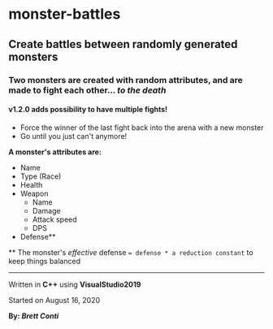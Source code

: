 # monster-battles
## Create battles between randomly generated monsters

### Two monsters are created with random attributes, and are made to fight each other... ***to the death***

#### v1.2.0 adds possibility to have multiple fights!
- Force the winner of the last fight back into the arena with a new monster
- Go until you just can't anymore!

**A monster's attributes are:**
- Name
- Type (Race)
- Health
- Weapon
  - Name
  - Damage
  - Attack speed
  - DPS
- Defense**

** The monster's *effective* defense `= defense * a reduction constant` to keep things balanced

--------------------------------------------------------------------------
Written in **C++** using **VisualStudio2019**

Started on August 16, 2020

**By: *Brett Conti***
